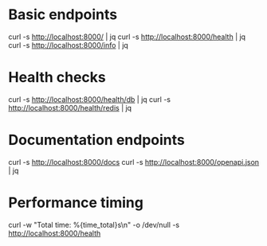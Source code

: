 # Basic endpoints

curl -s <http://localhost:8000/> | jq
curl -s <http://localhost:8000/health> | jq  
curl -s <http://localhost:8000/info> | jq

# Health checks

curl -s <http://localhost:8000/health/db> | jq
curl -s <http://localhost:8000/health/redis> | jq

# Documentation endpoints

curl -s <http://localhost:8000/docs>
curl -s <http://localhost:8000/openapi.json> | jq

# Performance timing

curl -w "Total time: %{time_total}s\n" -o /dev/null -s <http://localhost:8000/health>
